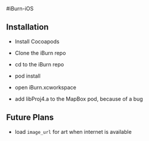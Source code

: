 #iBurn-iOS

## Installation

 * Install Cocoapods
 
 * Clone the iBurn repo
 
 * cd to the iBurn repo
 
 * pod install

 * open iBurn.xcworkspace

 * add libProj4.a to the MapBox pod, because of a bug
 
 
 ## Future Plans
 
 * load `image_url` for art when internet is available

 
